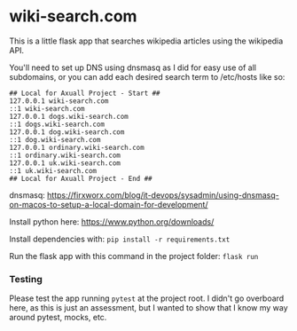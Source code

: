 # wiki-search.com

This is a little flask app that searches wikipedia articles using the wikipedia API.

You'll need to set up DNS using dnsmasq as I did for easy use of all subdomains, or you can add
each desired search term to /etc/hosts like so:

```
## Local for Axuall Project - Start ##
127.0.0.1 wiki-search.com
::1 wiki-search.com
127.0.0.1 dogs.wiki-search.com
::1 dogs.wiki-search.com
127.0.0.1 dog.wiki-search.com
::1 dog.wiki-search.com
127.0.0.1 ordinary.wiki-search.com
::1 ordinary.wiki-search.com
127.0.0.1 uk.wiki-search.com
::1 uk.wiki-search.com
## Local for Axuall Project - End ##
```

dnsmasq:
https://firxworx.com/blog/it-devops/sysadmin/using-dnsmasq-on-macos-to-setup-a-local-domain-for-development/

Install python here: https://www.python.org/downloads/

Install dependencies with: `pip install -r requirements.txt`

Run the flask app with this command in the project folder:
`flask run`

### Testing
Please test the app running `pytest` at the project root. I didn't go overboard here, as this is
just an assessment, but I wanted to show that I know my way around pytest, mocks, etc.